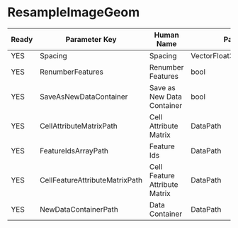 # ResampleImageGeom #

| Ready | Parameter Key | Human Name | Parameter Type | Parameter Class |
|-------|---------------|------------|-----------------|----------------|
| YES | Spacing | Spacing | VectorFloat32Parameter::ValueType | VectorFloat32Parameter |
| YES | RenumberFeatures | Renumber Features | bool | BoolParameter |
| YES | SaveAsNewDataContainer | Save as New Data Container | bool | BoolParameter |
| YES | CellAttributeMatrixPath | Cell Attribute Matrix | DataPath | DataGroupSelectionParameter |
| YES | FeatureIdsArrayPath | Feature Ids | DataPath | ArraySelectionParameter |
| YES | CellFeatureAttributeMatrixPath | Cell Feature Attribute Matrix | DataPath | DataGroupSelectionParameter |
| YES | NewDataContainerPath | Data Container | DataPath | DataGroupCreationParameter |
